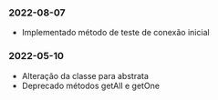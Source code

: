 ### 2022-08-07
 * Implementado método de teste de conexão inicial

### 2022-05-10
 * Alteração da classe para abstrata
 * Deprecado métodos getAll e getOne